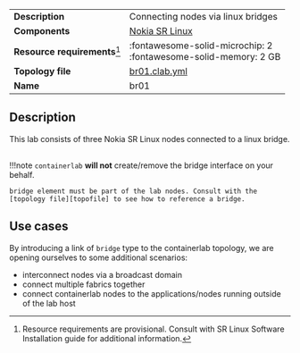 |                               |                                                                      |
| ----------------------------- | -------------------------------------------------------------------- |
| **Description**               | Connecting nodes via linux bridges                                   |
| **Components**                | [Nokia SR Linux][srl]                                                |
| **Resource requirements**[^1] | :fontawesome-solid-microchip: 2 <br/>:fontawesome-solid-memory: 2 GB |
| **Topology file**             | [br01.clab.yml][topofile]                                            |
| **Name**                      | br01                                                                 |

## Description
This lab consists of three Nokia SR Linux nodes connected to a linux bridge.

<center><div class="mxgraph" style="max-width:100%;border:1px solid transparent;" data-mxgraph="{&quot;page&quot;:8,&quot;zoom&quot;:1.5,&quot;highlight&quot;:&quot;#0000ff&quot;,&quot;nav&quot;:true,&quot;check-visible-state&quot;:true,&quot;resize&quot;:true,&quot;url&quot;:&quot;https://raw.githubusercontent.com/srl-labs/containerlab/diagrams/containerlab.drawio&quot;}"></div></center>

!!!note
    `containerlab` **will not** create/remove the bridge interface on your behalf.

    bridge element must be part of the lab nodes. Consult with the [topology file][topofile] to see how to reference a bridge.

## Use cases
By introducing a link of `bridge` type to the containerlab topology, we are opening ourselves to some additional scenarios:

* interconnect nodes via a broadcast domain
* connect multiple fabrics together
* connect containerlab nodes to the applications/nodes running outside of the lab host


[srl]: https://www.nokia.com/networks/products/service-router-linux-NOS/
[topofile]: https://github.com/srl-labs/containerlab/tree/master/lab-examples/br01/br01.clab.yml

[^1]: Resource requirements are provisional. Consult with SR Linux Software Installation guide for additional information.

<script type="text/javascript" src="https://cdn.jsdelivr.net/gh/hellt/drawio-js@main/embed2.js" async></script>